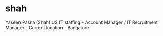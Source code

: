 # shah
Yaseen Pasha (Shah) US IT staffing - Account Manager / IT Recruitment Manager - Current location - Bangalore
